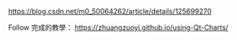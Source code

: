 https://blog.csdn.net/m0_50064262/article/details/125699270

 Follow 完成的教學：
https://zhuangzuoyi.github.io/using-Qt-Charts/
